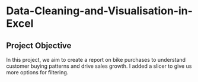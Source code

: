 # Data-Cleaning-and-Visualisation-in-Excel
## Project Objective
In this project, we aim to create a report on bike purchases to understand customer buying patterns and drive sales growth. I added a slicer to give us more options for filtering.


